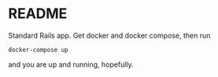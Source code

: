 # README

Standard Rails app.  Get docker and docker compose, then run

```
docker-compose up
```

and you are up and running, hopefully.
